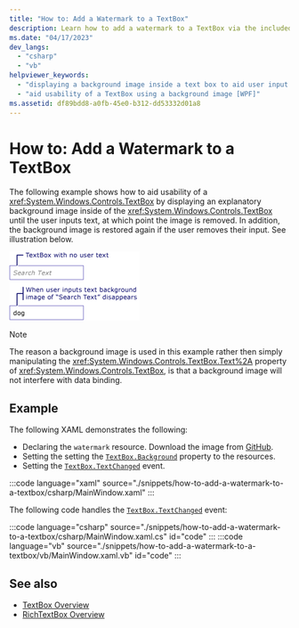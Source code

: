 ```yaml
---
title: "How to: Add a Watermark to a TextBox"
description: Learn how to add a watermark to a TextBox via the included code examples in XAML, C#, and Visual Basic.
ms.date: "04/17/2023"
dev_langs: 
  - "csharp"
  - "vb"
helpviewer_keywords: 
  - "displaying a background image inside a text box to aid user input [WPF]"
  - "aid usability of a TextBox using a background image [WPF]"
ms.assetid: df89bdd8-a0fb-45e0-b312-dd53332d01a8
---
```

# How to: Add a Watermark to a TextBox

The following example shows how to aid usability of a <xref:System.Windows.Controls.TextBox> by displaying an explanatory background image inside of the <xref:System.Windows.Controls.TextBox> until the user inputs text, at which point the image is removed. In addition, the background image is restored again if the user removes their input. See illustration below.  
  
 ![A TextBox with a background image](./media/editing-textbox-using-background-image.png "Editing_TextBox_using_background_image")  
  
> [!NOTE]
> The reason a background image is used in this example rather then simply manipulating the <xref:System.Windows.Controls.TextBox.Text%2A> property of <xref:System.Windows.Controls.TextBox>, is that a background image will not interfere with data binding.  

## Example

The following XAML demonstrates the following:

- Declaring the `watermark` resource. Download the image from [GitHub](https://github.com/dotnet/docs-desktop/blob/main/dotnet-desktop-guide/framework/wpf/controls/snippets/how-to-add-a-watermark-to-a-textbox/csharp/textboxbackground.gif).
- Setting the setting the [`TextBox.Background`](xref:System.Windows.Controls.Control.Background) property to the resources.
- Setting the [`TextBox.TextChanged`](xref:System.Windows.Controls.Primitives.TextBoxBase.TextChanged) event.

:::code language="xaml" source="./snippets/how-to-add-a-watermark-to-a-textbox/csharp/MainWindow.xaml" :::

The following code handles the [`TextBox.TextChanged`](xref:System.Windows.Controls.Primitives.TextBoxBase.TextChanged) event:

:::code language="csharp" source="./snippets/how-to-add-a-watermark-to-a-textbox/csharp/MainWindow.xaml.cs" id="code" :::
:::code language="vb" source="./snippets/how-to-add-a-watermark-to-a-textbox/vb/MainWindow.xaml.vb" id="code" :::

## See also

- [TextBox Overview](textbox-overview.md)
- [RichTextBox Overview](richtextbox-overview.md)
